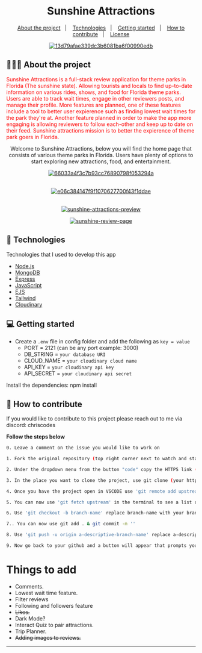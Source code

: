 <h1 align="center">
 Sunshine Attractions
</h1>

<p align="center">
  <a href="#-about-the-project">About the project</a>&nbsp;&nbsp;&nbsp;|&nbsp;&nbsp;&nbsp;
  <a href="#-technologies">Technologies</a>&nbsp;&nbsp;&nbsp;|&nbsp;&nbsp;&nbsp;
  <a href="#-getting-started">Getting started</a>&nbsp;&nbsp;&nbsp;|&nbsp;&nbsp;&nbsp;
  <a href="#-how-to-contribute">How to contribute</a>&nbsp;&nbsp;&nbsp;|&nbsp;&nbsp;&nbsp;
  <a href="#-license">License</a>
</p>

<p align="center">
  <a href="https://ibb.co/fSrJqjt">
    <img src="https://i.ibb.co/KGVnbT7/13d79afae339dc3b6081ba6f00990edb.jpg" alt="13d79afae339dc3b6081ba6f00990edb" class="border border-black">
  </a>
</p>

## 👨🏻‍💻 About the project

<p align="left" style="color: red;"> Sunshine Attractions is a full-stack review application for theme parks in Florida (The sunshine state). Allowing tourists and locals to find up-to-date information on various rides, shows, and food for Florida theme parks. Users are able to track wait times, engage in other reviewers posts, and manage their profile. More features are planned, one of these features include a tool to better user expierence such as finding lowest wait times for the park they're at. Another feature planned in order to make the app more engaging is allowing reviewers to follow each-other and keep up to date on their feed. Sunshine attractions mission is to better the expierence of theme park goers in Florida.</p>

<p align="center">
 Welcome to Sunshine Attractions, below you will find the home page that consists of various theme parks in Florida. Users have plenty of options to start exploring new attractions, food, and entertainment.
</p>

<p align="center">
<a href="https://ibb.co/K25V0tr"><img src="https://i.ibb.co/QPJYbWK/66033a4f3c7b93cc76890798f053294a.jpg" alt="66033a4f3c7b93cc76890798f053294a" border="0"></a><br /><a target='_blank' href='https://usefulwebtool.com/math-keyboard'></a><br />
</p>

<p align="center">
<a href="https://ibb.co/YQy0cvN"><img src="https://i.ibb.co/r0cdxnQ/e06c384147f9f1070627700f43f1ddae.png" alt="e06c384147f9f1070627700f43f1ddae" border="0"></a><br /><a target='_blank' href='https://usefulwebtool.com/math-keyboard'></a><br />
</p>

<p align="center">
<a href="https://ibb.co/HXTwLpF"><img src="https://i.ibb.co/PtGXszm/sunshine-attractions-preview.jpg" alt="sunshine-attractions-preview" border="0"></a>
</p>

<p align="center">
<a href="https://ibb.co/v4y99BX"><img src="https://i.ibb.co/r2899td/sunshine-review-page.jpg" alt="sunshine-review-page" border="0"></a><br>
</p>

## 🚀 Technologies

Technologies that I used to develop this app

- [Node.js](https://nodejs.org/en/)
- [MongoDB](https://www.w3schools.com/mongodb/)
- [Express](https://expressjs.com/pt-br/)
- [JavaScript](https://www.javascript.com/)
- [EJS](https://ejs.co/)
- [Tailwind](tailwindcss.com)
- [Cloudinary]([https://cloudinary.com/])

## 💻 Getting started

- Create a `.env` file in config folder and add the following as `key = value`
  - PORT = 2121 (can be any port example: 3000)
  - DB_STRING = `your database URI`
  - CLOUD_NAME = `your cloudinary cloud name`
  - API_KEY = `your cloudinary api key`
  - API_SECRET = `your cloudinary api secret`

Install the dependencies: npm install

## 🤔 How to contribute

If you would like to contribute to this project please reach out to me via discord: chriscodes

**Follow the steps below**

```bash
0. Leave a comment on the issue you would like to work on 

1. Fork the original repository (top right corner next to watch and star buttons)

2. Under the dropdown menu from the button "code" copy the HTTPS link (from your forked repository) 'https://github.com/(your username)/Sunshine-attractions.git'

3. In the place you want to clone the project, use git clone (your https link here)

4. Once you have the project open in VSCODE use 'git remote add upstream  https://github.com/ChrisMunozCodes/Sunshine-attractions.git' in the terminal, this will track the main repository 

5. You can now use 'git fetch upstream' in the terminal to see a list of the different branches.

6. Use 'git checkout -b branch-name' replace branch-name with your branch. This will create a new branch for you to work within

7.. You can now use git add . & git commit -m '' 

8. Use 'git push -u origin a-descriptive-branch-name' replace a-descriptive-branch-name with your branch name (this will push all your code)

9. Now go back to your github and a button will appear that prompts you to make a pull request
```

# Things to add
- Comments.
- Lowest wait time feature.
- Filter reviews
- Following and followers feature 
- ~~Likes.~~
- Dark Mode?
- Interact Quiz to pair attractions.
- Trip Planner.
- ~~Adding images to reviews.~~


---
